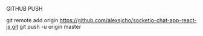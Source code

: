 GITHUB PUSH

git remote add origin https://github.com/alexsjcho/socketio-chat-app-react-js.git
git push -u origin master
